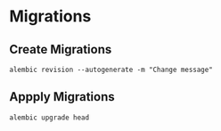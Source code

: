 # Migrations

## Create Migrations

```
alembic revision --autogenerate -m "Change message"
```

## Appply Migrations

```
alembic upgrade head
```